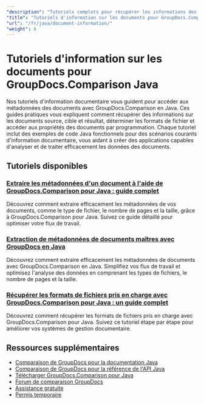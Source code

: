 ```yaml
---
"description": "Tutoriels complets pour récupérer les informations des documents et les formats pris en charge avec GroupDocs.Comparison pour Java."
"title": "Tutoriels d'information sur les documents pour GroupDocs.Comparison Java"
"url": "/fr/java/document-information/"
"weight": 6
---
```


# Tutoriels d'information sur les documents pour GroupDocs.Comparison Java

Nos tutoriels d'information documentaire vous guident pour accéder aux métadonnées des documents avec GroupDocs.Comparison en Java. Ces guides pratiques vous expliquent comment récupérer des informations sur les documents source, cible et résultat, déterminer les formats de fichier et accéder aux propriétés des documents par programmation. Chaque tutoriel inclut des exemples de code Java fonctionnels pour des scénarios courants d'information documentaire, vous aidant à créer des applications capables d'analyser et de traiter efficacement les données des documents.

## Tutoriels disponibles

### [Extraire les métadonnées d'un document à l'aide de GroupDocs.Comparison pour Java : guide complet](./extract-document-info-groupdocs-comparison-java/)
Découvrez comment extraire efficacement les métadonnées de vos documents, comme le type de fichier, le nombre de pages et la taille, grâce à GroupDocs.Comparison pour Java. Suivez ce guide détaillé pour optimiser votre flux de travail.

### [Extraction de métadonnées de documents maîtres avec GroupDocs en Java](./groupdocs-comparison-java-document-extraction/)
Découvrez comment extraire efficacement les métadonnées de documents avec GroupDocs.Comparison en Java. Simplifiez vos flux de travail et optimisez l'analyse des données en comprenant les types de fichiers, le nombre de pages et la taille.

### [Récupérer les formats de fichiers pris en charge avec GroupDocs.Comparison pour Java : un guide complet](./groupdocs-comparison-java-supported-formats/)
Découvrez comment récupérer les formats de fichiers pris en charge avec GroupDocs.Comparison pour Java. Suivez ce tutoriel étape par étape pour améliorer vos systèmes de gestion documentaire.

## Ressources supplémentaires

- [Comparaison de GroupDocs pour la documentation Java](https://docs.groupdocs.com/comparison/java/)
- [Comparaison de GroupDocs pour la référence de l'API Java](https://reference.groupdocs.com/comparison/java/)
- [Télécharger GroupDocs.Comparison pour Java](https://releases.groupdocs.com/comparison/java/)
- [Forum de comparaison GroupDocs](https://forum.groupdocs.com/c/comparison)
- [Assistance gratuite](https://forum.groupdocs.com/)
- [Permis temporaire](https://purchase.groupdocs.com/temporary-license/)